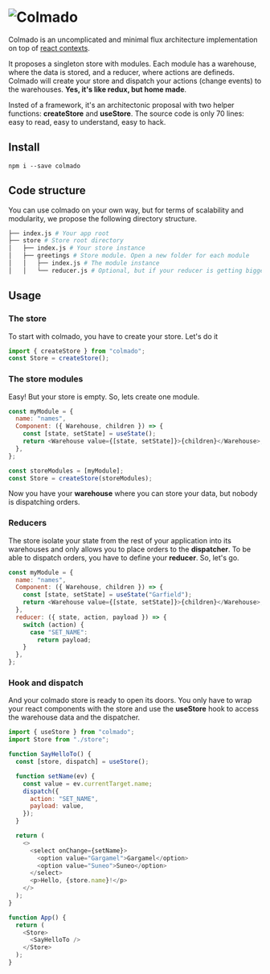 # ![Colmado](https://www.codeccoop.org/assets/images/colmado.png)

Colmado is an uncomplicated and minimal flux architecture implementation on top of [react contexts](https://reactjs.org/docs/context.html).

It proposes a singleton store with modules. Each module has a warehouse, where the data is stored, and a reducer, where actions are defineds. Colmado will create your store and dispatch your actions (change events) to the warehouses. **Yes, it's like redux, but home made**.

Insted of a framework, it's an architectonic proposal with two helper functions: **createStore** and **useStore**. The source code is only 70 lines: easy to read, easy to understand, easy to hack.

## Install

`npm i --save colmado`

## Code structure

You can use colmado on your own way, but for terms of scalability and modularity, we propose the following directory structure.

```bash
├── index.js # Your app root
├── store # Store root directory
│   ├── index.js # Your store instance
│   ├── greetings # Store module. Open a new folder for each module
│   │   ├── index.js # The module instance
│   │   └── reducer.js # Optional, but if your reducer is getting bigger, you can place your actions in a separate file
```

## Usage

### The store

To start with colmado, you have to create your store. Let's do it

```javascript
import { createStore } from "colmado";
const Store = createStore();
```

### The store modules

Easy! But your store is empty. So, lets create one module.

```javascript
const myModule = {
  name: "names",
  Component: ({ Warehouse, children }) => {
    const [state, setState] = useState();
    return <Warehouse value={[state, setState]}>{children}</Warehouse>;
  },
};

const storeModules = [myModule];
const Store = createStore(storeModules);
```

Now you have your **warehouse** where you can store your data, but nobody is dispatching orders.

### Reducers

The store isolate your state from the rest of your application into its warehouses and only allows you to place orders to the **dispatcher**. To be able to dispatch orders, you have to define your **reducer**. So, let's go.

```javascript
const myModule = {
  name: "names",
  Component: ({ Warehouse, children }) => {
    const [state, setState] = useState("Garfield");
    return <Warehouse value={[state, setState]}>{children}</Warehouse>;
  },
  reducer: ({ state, action, payload }) => {
    switch (action) {
      case "SET_NAME":
        return payload;
    }
  },
};
```

### Hook and dispatch

And your colmado store is ready to open its doors. You only have to wrap your react components with the store and use the **useStore** hook to access the warehouse data and the dispatcher.

```javascript
import { useStore } from "colmado";
import Store from "./store";

function SayHelloTo() {
  const [store, dispatch] = useStore();

  function setName(ev) {
    const value = ev.currentTarget.name;
    dispatch({
      action: "SET_NAME",
      payload: value,
    });
  }

  return (
    <>
      <select onChange={setName}>
        <option value="Gargamel">Gargamel</option>
        <option value="Suneo">Suneo</option>
      </select>
      <p>Hello, {store.name}!</p>
    </>
  );
}

function App() {
  return (
    <Store>
      <SayHelloTo />
    </Store>
  );
}
```
